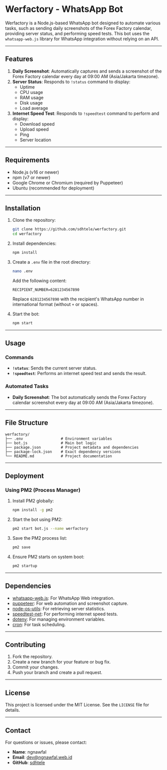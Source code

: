 # Werfactory - WhatsApp Bot

Werfactory is a Node.js-based WhatsApp bot designed to automate various tasks, such as sending daily screenshots of the Forex Factory calendar, providing server status, and performing speed tests. This bot uses the `whatsapp-web.js` library for WhatsApp integration without relying on an API.

---

## Features

1. **Daily Screenshot**: Automatically captures and sends a screenshot of the Forex Factory calendar every day at 09:00 AM (Asia/Jakarta timezone).
2. **Server Status**: Responds to `!status` command to display:
   - Uptime
   - CPU usage
   - RAM usage
   - Disk usage
   - Load average
3. **Internet Speed Test**: Responds to `!speedtest` command to perform and display:
   - Download speed
   - Upload speed
   - Ping
   - Server location

---

## Requirements

- Node.js (v16 or newer)
- npm (v7 or newer)
- Google Chrome or Chromium (required by Puppeteer)
- Ubuntu (recommended for deployment)

---

## Installation

1. Clone the repository:
   ```bash
   git clone https://github.com/sdhtele/werfactory.git
   cd werfactory
   ```

2. Install dependencies:
   ```bash
   npm install
   ```

3. Create a `.env` file in the root directory:
   ```bash
   nano .env
   ```
   Add the following content:
   ```env
   RECIPIENT_NUMBER=6281234567890
   ```
   Replace `6281234567890` with the recipient's WhatsApp number in international format (without `+` or spaces).

4. Start the bot:
   ```bash
   npm start
   ```

---

## Usage

### Commands

- **`!status`**: Sends the current server status.
- **`!speedtest`**: Performs an internet speed test and sends the result.

### Automated Tasks

- **Daily Screenshot**: The bot automatically sends the Forex Factory calendar screenshot every day at 09:00 AM (Asia/Jakarta timezone).

---

## File Structure

```
werfactory/
├── .env                 # Environment variables
├── bot.js               # Main bot logic
├── package.json         # Project metadata and dependencies
├── package-lock.json    # Exact dependency versions
└── README.md            # Project documentation
```

---

## Deployment

### Using PM2 (Process Manager)

1. Install PM2 globally:
   ```bash
   npm install -g pm2
   ```

2. Start the bot using PM2:
   ```bash
   pm2 start bot.js --name werfactory
   ```

3. Save the PM2 process list:
   ```bash
   pm2 save
   ```

4. Ensure PM2 starts on system boot:
   ```bash
   pm2 startup
   ```

---

## Dependencies

- [whatsapp-web.js](https://github.com/pedroslopez/whatsapp-web.js): For WhatsApp Web integration.
- [puppeteer](https://github.com/puppeteer/puppeteer): For web automation and screenshot capture.
- [node-os-utils](https://github.com/SunilWang/node-os-utils): For retrieving server statistics.
- [speedtest-net](https://github.com/ddsol/speedtest.net): For performing internet speed tests.
- [dotenv](https://github.com/motdotla/dotenv): For managing environment variables.
- [cron](https://github.com/kelektiv/node-cron): For task scheduling.

---

## Contributing

1. Fork the repository.
2. Create a new branch for your feature or bug fix.
3. Commit your changes.
4. Push your branch and create a pull request.

---

## License

This project is licensed under the MIT License. See the `LICENSE` file for details.

---

## Contact

For questions or issues, please contact:
- **Name**: ngnawfal
- **Email**: dev@ngnawfal.web.id
- **GitHub**: [sdhtele](https://github.com/sdhtele)

